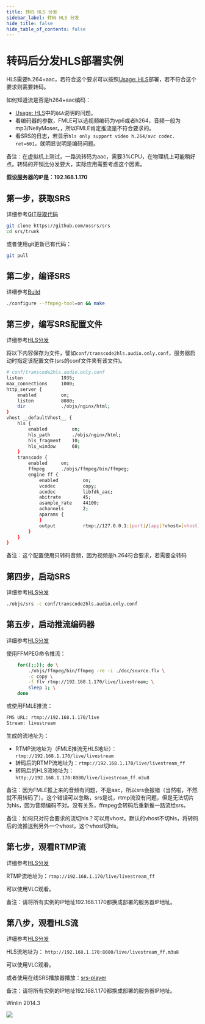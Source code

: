 ```yaml
---
title: 转码 HLS 分发
sidebar_label: 转码 HLS 分发
hide_title: false
hide_table_of_contents: false
---
```


# 转码后分发HLS部署实例

HLS需要h.264+aac，若符合这个要求可以按照[Usage: HLS](./hls.md)部署，若不符合这个要求则需要转码。

如何知道流是否是h264+aac编码：
* [Usage: HLS](./hls.md)中的`Q&A`说明的问题。
* 看编码器的参数，FMLE可以选视频编码为vp6或者h264，音频一般为mp3/NellyMoser。，所以FMLE肯定推流是不符合要求的。
* 看SRS的日志，若显示`hls only support video h.264/avc codec. ret=601`，就明显说明是编码问题。

备注：在虚拟机上测试，一路流转码为aac，需要3%CPU，在物理机上可能稍好点。转码的开销比分发要大，实际应用需要考虑这个因素。

**假设服务器的IP是：192.168.1.170**

## 第一步，获取SRS

详细参考[GIT获取代码](./git.md)

```bash
git clone https://github.com/ossrs/srs
cd srs/trunk
```

或者使用git更新已有代码：

```bash
git pull
```

## 第二步，编译SRS

详细参考[Build](./install.md)

```bash
./configure --ffmpeg-tool=on && make
```

## 第三步，编写SRS配置文件

详细参考[HLS分发](./hls.md)

将以下内容保存为文件，譬如`conf/transcode2hls.audio.only.conf`，服务器启动时指定该配置文件(srs的conf文件夹有该文件)。

```bash
# conf/transcode2hls.audio.only.conf
listen              1935;
max_connections     1000;
http_server {
    enabled         on;
    listen          8080;
    dir             ./objs/nginx/html;
}
vhost __defaultVhost__ {
    hls {
        enabled         on;
        hls_path        ./objs/nginx/html;
        hls_fragment    10;
        hls_window      60;
    }
    transcode {
        enabled     on;
        ffmpeg      ./objs/ffmpeg/bin/ffmpeg;
        engine ff {
            enabled         on;
            vcodec          copy;
            acodec          libfdk_aac;
            abitrate        45;
            asample_rate    44100;
            achannels       2;
            aparams {
            }
            output          rtmp://127.0.0.1:[port]/[app]?vhost=[vhost]/[stream]_[engine];
        }
    }
}
```

备注：这个配置使用只转码音频，因为视频是h.264符合要求，若需要全转码

## 第四步，启动SRS

详细参考[HLS分发](./hls.md)

```bash
./objs/srs -c conf/transcode2hls.audio.only.conf
```

## 第五步，启动推流编码器

详细参考[HLS分发](./hls.md)

使用FFMPEG命令推流：

```bash
    for((;;)); do \
        ./objs/ffmpeg/bin/ffmpeg -re -i ./doc/source.flv \
        -c copy \
        -f flv rtmp://192.168.1.170/live/livestream; \
        sleep 1; \
    done
```

或使用FMLE推流：

```bash
FMS URL: rtmp://192.168.1.170/live
Stream: livestream
```

生成的流地址为：
* RTMP流地址为（FMLE推流无HLS地址）：`rtmp://192.168.1.170/live/livestream`
* 转码后的RTMP流地址为：`rtmp://192.168.1.170/live/livestream_ff`
* 转码后的HLS流地址为： `http://192.168.1.170:8080/live/livestream_ff.m3u8`

备注：因为FMLE推上来的音频有问题，不是aac，所以srs会报错（当然啦，不然就不用转码了）。这个错误可以忽略，srs是说，rtmp流没有问题，但是无法切片为hls，因为音频编码不对。没有关系，ffmpeg会转码后重新推一路流给srs。

备注：如何只对符合要求的流切hls？可以用vhost。默认的vhost不切hls，将转码后的流推送到另外一个vhost，这个vhost切hls。

## 第七步，观看RTMP流

详细参考[HLS分发](./hls.md)

RTMP流地址为：`rtmp://192.168.1.170/live/livestream_ff`

可以使用VLC观看。

备注：请将所有实例的IP地址192.168.1.170都换成部署的服务器IP地址。

## 第八步，观看HLS流

详细参考[HLS分发](./hls.md)

HLS流地址为： `http://192.168.1.170:8080/live/livestream_ff.m3u8`

可以使用VLC观看。

或者使用在线SRS播放器播放：[srs-player](https://ossrs.net/players/srs_player.html)

备注：请将所有实例的IP地址192.168.1.170都换成部署的服务器IP地址。

Winlin 2014.3

![](https://ossrs.net/gif/v1/sls.gif?site=ossrs.net&path=/lts/doc/zh/v5/sample-transcode-to-hls)


